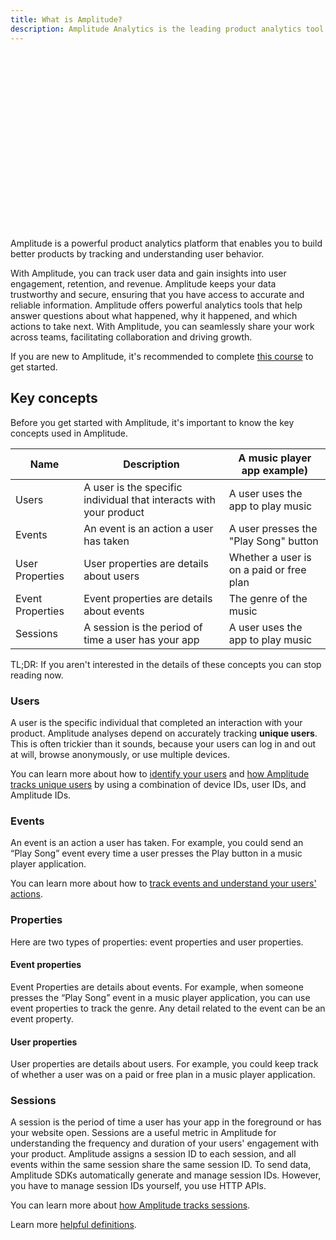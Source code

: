 ```yaml
---
title: What is Amplitude?
description: Amplitude Analytics is the leading product analytics tool. It helps you gather and democratize data about how users engage with your apps.
---
```

<script src="https://fast.wistia.com/embed/medias/g704qzqk6e.jsonp" async></script><script src="https://fast.wistia.com/assets/external/E-v1.js" async></script><div class="wistia_responsive_padding" style="padding:56.25% 0 0 0;position:relative;"><div class="wistia_responsive_wrapper" style="height:100%;left:0;position:absolute;top:0;width:100%;"><div class="wistia_embed wistia_async_g704qzqk6e videoFoam=true" style="height:100%;position:relative;width:100%"><div class="wistia_swatch" style="height:100%;left:0;opacity:0;overflow:hidden;position:absolute;top:0;transition:opacity 200ms;width:100%;"><img src="https://fast.wistia.com/embed/medias/g704qzqk6e/swatch" style="filter:blur(5px);height:100%;object-fit:contain;width:100%;" alt="" aria-hidden="true" onload="this.parentNode.style.opacity=1;" /></div></div></div></div>

Amplitude is a powerful product analytics platform that enables you to build better products by tracking and understanding user behavior. 

With Amplitude, you can track user data and gain insights into user engagement, retention, and revenue. Amplitude keeps your data trustworthy and secure, ensuring that you have access to accurate and reliable information. Amplitude offers powerful analytics tools that help answer questions about what happened, why it happened, and which actions to take next. With Amplitude, you can seamlessly share your work across teams, facilitating collaboration and driving growth.

If you are new to Amplitude, it's recommended to complete [this course](https://academy.amplitude.com/path/getting-started-with-amplitude-analytics-learning-path) to get started.

## Key concepts

Before you get started with Amplitude, it's important to know the key concepts used in Amplitude. 

|Name|Description|A music player app example)|
|---|-----------|-----------|
|Users|A user is the specific individual that interacts with your product|A user uses the app to play music|
|Events|An event is an action a user has taken|A user presses the "Play Song" button|
|User Properties|User properties are details about users|Whether a user is on a paid or free plan|
|Event Properties|Event properties are details about events|The genre of the music|
|Sessions|A session is the period of time a user has your app|A user uses the app to play music|

TL;DR: If you aren't interested in the details of these concepts you can stop reading now. 

### Users

A user is the specific individual that completed an interaction with your product. Amplitude analyses depend on accurately tracking **unique users**. This is often trickier than it sounds, because your users can log in and out at will, browse anonymously, or use multiple devices. 

You can learn more about how to [identify your users](https://help.amplitude.com/hc/en-us/articles/206404628) and [how Amplitude tracks unique users](https://help.amplitude.com/hc/en-us/articles/115003135607-Track-unique-users-in-Amplitude) by using a combination of device IDs, user IDs, and Amplitude IDs.

### Events

An event is an action a user has taken. For example, you could send an “Play Song” event every time a user presses the Play button in a music player application.

You can learn more about how to [track events and understand your users' actions](https://help.amplitude.com/hc/en-us/articles/206404698).

### Properties

Here are two types of properties: event properties and user properties. 

#### Event properties

Event Properties are details about events. For example, when someone presses the “Play Song” event in a music player application, you can use event properties to track the genre. Any detail related to the event can be an event property.

#### User properties

User properties are details about users. For example, you could keep track of whether a user was on a paid or free plan in a music player application.

### Sessions

A session is the period of time a user has your app in the foreground or has your website open. Sessions are a useful metric in Amplitude for understanding the frequency and duration of your users' engagement with your product. Amplitude assigns a session ID to each session, and all events within the same session share the same session ID. To send data, Amplitude SDKs automatically generate and manage session IDs. However, you have to manage session IDs yourself, you use HTTP APIs. 

You can learn more about [how Amplitude tracks sessions](https://help.amplitude.com/hc/en-us/articles/115002323627-Tracking-Sessions).

Learn more [helpful definitions](https://help.amplitude.com/hc/en-us/articles/204620508-Helpful-definitions).